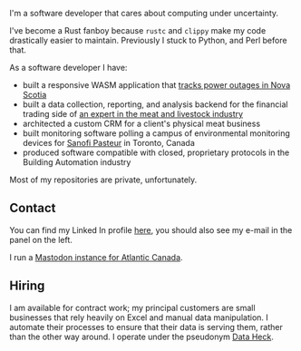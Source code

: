 I'm a software developer that cares about computing under uncertainty. 

I've become a Rust fanboy because `rustc` and `clippy` make my code drastically easier to maintain. Previously I stuck to Python, and Perl before that.

As a software developer I have:
* built a responsive WASM application that [tracks power outages in Nova Scotia](https://outages.dataheck.com)
* built a data collection, reporting, and analysis backend for the financial trading side of [an expert in the meat and livestock industry](https://jsferraro.com/)
* architected a custom CRM for a client's physical meat business
* built monitoring software polling a campus of environmental monitoring devices for [Sanofi Pasteur](https://www.sanofi.ca/en/) in Toronto, Canada
* produced software compatible with closed, proprietary protocols in the Building Automation industry

Most of my repositories are private, unfortunately. 

## Contact

You can find my Linked In profile [here](https://www.linkedin.com/in/matthew-scheffel/), you should also see my e-mail in the panel on the left.

I run a [Mastodon instance for Atlantic Canada](https://oceanplayground.social/).

## Hiring

I am available for contract work; my principal customers are small businesses that rely heavily on Excel and manual data manipulation. I automate their processes to ensure that their data is serving them, rather than the other way around. I operate under the pseudonym [Data Heck](https://www.dataheck.com).
